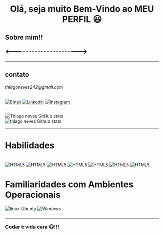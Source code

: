 <!DOCTYPE html>
<html>
    <head>
    </head>
<body>
    <div>
        <h1 align="center"> Olá, seja muito Bem-Vindo ao MEU PERFIL 😃 </h1>
        <div>
            <h2>
                        Sobre mim!!
                        <p>
                            <---------------------->
                        </p>
            </h2>
        </div><hr/>
    </div>
    <h2>contato</h2> <h6>thiagoneves242@gmail.com</h6>

[![Email](https://img.shields.io/badge/Gmail-D14836?style=for-the-badge&logo=gmail&logoColor=white)](https://mail.google.com/)
[![Linkedin](https://img.shields.io/badge/LinkedIn-0077B5?style=for-the-badge&logo=linkedin&logoColor=white)](https://www.linkedin.com/in/thiago-pereira-neves-180778156/)
[![Instagram](https://img.shields.io/badge/Instagram-E4405F?style=for-the-badge&logo=instagram&logoColor=white)](https://www.instagram.com/thiagoneves242/)

   <hr>

![Thiago neves GitHub stats](https://github-readme-stats.vercel.app/api?username=ThiagoNeves&show_icons=true&theme=dark)
<br/>
![thiago neves Github stats](https://github-readme-stats.vercel.app/api/top-langs/?username=thiagoneves242&theme=dark)

<hr>
<h1>Habilidades</h1>

<div style="display: inline_block"><br/>
    <img alt="HTML5" align="center" src="https://img.shields.io/badge/HTML5-E34F26?style=for-the-badge&logo=html5&logoColor=white"/>
    <img alt="HTML5" align="center" src="https://img.shields.io/badge/JavaScript-F7DF1E?style=for-the-badge&logo=javascript&logoColor=black"/>
    <img alt="HTML5" align="center" src="https://img.shields.io/badge/Python-14354C?style=for-the-badge&logo=python&logoColor=white"/>
    <img alt="HTML5" align="center" src="https://img.shields.io/badge/Java-ED8B00?style=for-the-badge&logo=java&logoColor=white"/>
    <img alt="HTML5" align="center" src="https://img.shields.io/badge/CSS3-1572B6?style=for-the-badge&logo=css3&logoColor=white"/>
    <img alt="HTML5" align="center" src="https://img.shields.io/badge/MySQL-00000F?style=for-the-badge&logo=mysql&logoColor=white"/>
    <img alt="HTML5" align="center" src="https://img.shields.io/badge/gimp-5C5543?style=for-the-badge&logo=gimp&logoColor=white"/>
</div>

<div>
    <h1>
        Familiaridades com Ambientes Operacionais 
    </h1>
    <img alt="linux-Ubuntu" align="center" src="https://img.shields.io/badge/Linux-FCC624?style=for-the-badge&logo=linux&logoColor=black"/>
    <img alt="Windows" align="center" src="https://img.shields.io/badge/Windows-0078D6?style=for-the-badge&logo=windows&logoColor=white"/>
</div>
<h3><hr/>
    Codar é vida cara 😍!!!
</h3>
</body>
</html>
